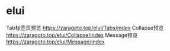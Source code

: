 # elui

Tab标签页预览  https://zaragoto.top/elui/Tabs/index
Collapse预览 https://zaragoto.top/elui/Collapse/index
Message预览 https://zaragoto.top/elui/Message/index